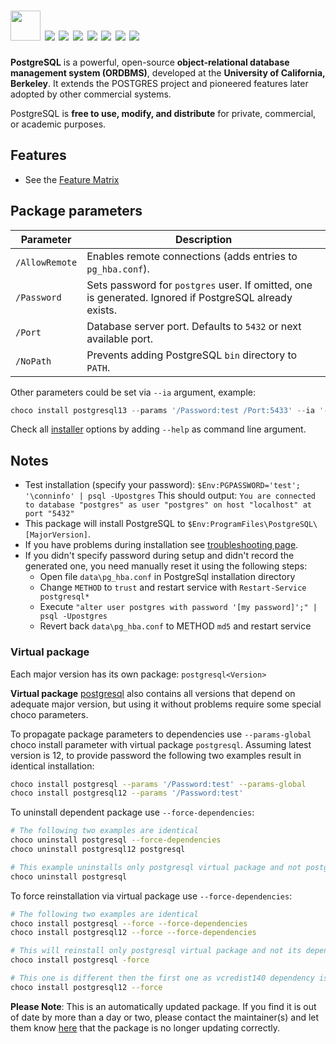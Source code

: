# <img src="https://cdn.jsdelivr.net/gh/mkevenaar/chocolatey-packages@146ea9a4b2fdab35e5de69a738307afe89969e9b/icons/postgresql.png" width="48" height="48"/> [![](https://img.shields.io/chocolatey/v/postgresql.svg?color=red&label=postgresql)](https://community.chocolatey.org/packages/postgresql) [![](https://img.shields.io/chocolatey/v/postgresql14.svg?color=red&label=postgresql14)](https://community.chocolatey.org/packages/postgresql14) [![](https://img.shields.io/chocolatey/v/postgresql13.svg?color=red&label=postgresql13)](https://community.chocolatey.org/packages/postgresql13) [![](https://img.shields.io/chocolatey/v/postgresql12.svg?color=red&label=postgresql12)](https://community.chocolatey.org/packages/postgresql12) [![](https://img.shields.io/chocolatey/v/postgresql11.svg?color=red&label=postgresql11)](https://community.chocolatey.org/packages/postgresql11) [![](https://img.shields.io/chocolatey/v/postgresql10.svg?color=red&label=postgresql10)](https://community.chocolatey.org/packages/postgresql10) [![](https://img.shields.io/chocolatey/v/postgresql9.svg?color=red&label=postgresql9)](https://community.chocolatey.org/packages/postgresql9)

**PostgreSQL** is a powerful, open-source **object-relational database management system (ORDBMS)**, developed at the **University of California, Berkeley**.
It extends the POSTGRES project and pioneered features later adopted by other commercial systems.

PostgreSQL is **free to use, modify, and distribute** for private, commercial, or academic purposes.

## Features

- See the [Feature Matrix](https://www.postgresql.org/about/featurematrix)

## Package parameters

| Parameter | Description |
|------------|--------------|
| `/AllowRemote` | Enables remote connections (adds entries to `pg_hba.conf`). |
| `/Password` | Sets password for `postgres` user. If omitted, one is generated. Ignored if PostgreSQL already exists. |
| `/Port` | Database server port. Defaults to `5432` or next available port. |
| `/NoPath` | Prevents adding PostgreSQL `bin` directory to `PATH`. |

Other parameters could be set via `--ia` argument, example:

```powershell
choco install postgresql13 --params '/Password:test /Port:5433' --ia '--enable-components server,commandlinetools'
```

Check all [installer](https://www.enterprisedb.com/downloads/postgres-postgresql-downloads) options by adding `--help` as command line argument.

## Notes

- Test installation (specify your password):
`$Env:PGPASSWORD='test'; '\conninfo' | psql -Upostgres`
This should output:
`You are connected to database "postgres" as user "postgres" on host "localhost" at port "5432"`
- This package will install PostgreSQL to `$Env:ProgramFiles\PostgreSQL\[MajorVersion]`.
- If you have problems during installation see [troubleshooting page](https://wiki.postgresql.org/wiki/Troubleshooting_Installation).
- If you didn't specify password during setup and didn't record the generated one, you need manually reset it using the following steps:
  - Open file `data\pg_hba.conf` in PostgreSql installation directory
  - Change `METHOD` to `trust` and restart service with `Restart-Service postgresql*`
  - Execute `"alter user postgres with password '[my password]';" | psql -Upostgres`
  - Revert back `data\pg_hba.conf` to METHOD `md5` and restart service

### Virtual package

Each major version has its own package: `postgresql<Version>`

**Virtual package** [postgresql](https://community.chocolatey.org/packages/postgresql) also contains all versions that depend on adequate major version, but using it without problems require some special choco parameters.

To propagate package parameters to dependencies use `--params-global` choco install parameter with virtual package `postgresql`. Assuming latest version is 12, to provide password the following two examples result in identical installation:

```sh
choco install postgresql --params '/Password:test' --params-global
choco install postgresql12 --params '/Password:test'
```

To uninstall dependent package use `--force-dependencies`:

```sh
# The following two examples are identical
choco uninstall postgresql --force-dependencies
choco uninstall postgresql12 postgresql

# This example uninstalls only postgresql virtual package and not postgresql12
choco uninstall postgresql
```

To force reinstallation via virtual package use `--force-dependencies`:

```sh
# The following two examples are identical
choco install postgresql --force --force-dependencies
choco install postgresql12 --force --force-dependencies

# This will reinstall only postgresql virtual package and not its dependency postgresql12
choco install postgresql -force

# This one is different then the first one as vcredist140 dependency is not reinstalled
choco install postgresql12 --force
```

**Please Note**: This is an automatically updated package. If you find it is
out of date by more than a day or two, please contact the maintainer(s) and
let them know [here](https://github.com/mkevenaar/chocolatey-packages/issues) that the package is no longer updating correctly.
